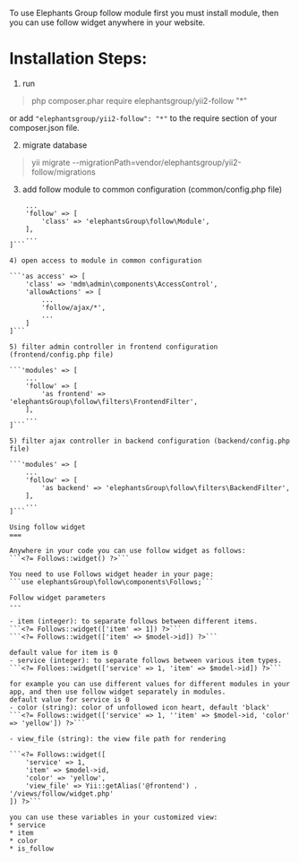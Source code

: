 To use Elephants Group follow module first you must install module, then you can use follow widget anywhere in your website.

Installation Steps:
===

1) run
> php composer.phar require elephantsgroup/yii2-follow "*"

or add `"elephantsgroup/yii2-follow": "*"` to the require section of your composer.json file.

2) migrate database
> yii migrate --migrationPath=vendor/elephantsgroup/yii2-follow/migrations

3) add follow module to common configuration (common/config.php file)

```'modules' => [
    ...
    'follow' => [
        'class' => 'elephantsGroup\follow\Module',
    ],
    ...
]```

4) open access to module in common configuration

```'as access' => [
    'class' => 'mdm\admin\components\AccessControl',
    'allowActions' => [
        ...
        'follow/ajax/*',
        ...
    ]
]```

5) filter admin controller in frontend configuration (frontend/config.php file)

```'modules' => [
    ...
    'follow' => [
        'as frontend' => 'elephantsGroup\follow\filters\FrontendFilter',
    ],
    ...
]```

5) filter ajax controller in backend configuration (backend/config.php file)

```'modules' => [
    ...
    'follow' => [
        'as backend' => 'elephantsGroup\follow\filters\BackendFilter',
    ],
    ...
]```

Using follow widget
===

Anywhere in your code you can use follow widget as follows:
```<?= Follows::widget() ?>```

You need to use Follows widget header in your page:
```use elephantsGroup\follow\components\Follows;```

Follow widget parameters
---

- item (integer): to separate follows between different items.
```<?= Follows::widget(['item' => 1]) ?>```
```<?= Follows::widget(['item' => $model->id]) ?>```

default value for item is 0
- service (integer): to separate follows between various item types.
```<?= Folloes::widget(['service' => 1, 'item' => $model->id]) ?>```

for example you can use different values for different modules in your app, and then use follow widget separately in modules.
default value for service is 0
- color (string): color of unfollowed icon heart, default 'black'
```<?= Follows::widget(['service' => 1, ''item' => $model->id, 'color' => 'yellow']) ?>```

- view_file (string): the view file path for rendering

```<?= Follows::widget([
    'service' => 1,
    'item' => $model->id,
    'color' => 'yellow',
    'view_file' => Yii::getAlias('@frontend') . '/views/follow/widget.php'
]) ?>```

you can use these variables in your customized view:
* service
* item
* color
* is_follow
